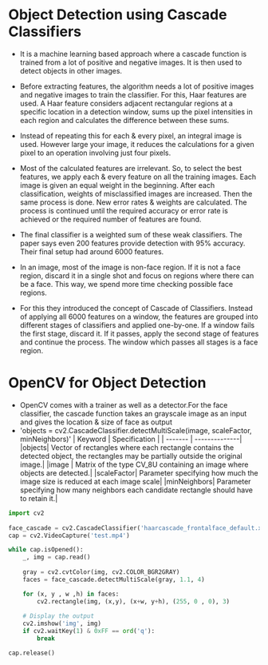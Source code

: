 # Object Detection using Cascade Classifiers

- It is a machine learning based approach where a cascade function is trained from a lot of positive and negative images. It is then used to detect objects in other images.

- Before extracting features, the algorithm needs a lot of positive images and negative images to train the classifier. For this, Haar features are used. A Haar feature considers adjacent rectangular regions at a specific location in a detection window, sums up the pixel intensities in each region and calculates the difference between these sums.  

- Instead of repeating this for each & every pixel, an integral image is used. However large your image, it reduces the calculations for a given pixel to an operation involving just four pixels.

- Most of the calculated features are irrelevant. So, to select the best features, we apply each & every feature on all the training images. Each image is given an equal weight in the beginning. After each classification, weights of misclassified images are increased. Then the same process is done. New error rates & weights are calculated. The process is continued until the required accuracy or error rate is achieved or the required number of features are found.

- The final classifier is a weighted sum of these weak classifiers. The paper says even 200 features provide detection with 95% accuracy. Their final setup had around 6000 features.

- In an image, most of the image is non-face region. If it is not a face region, discard it in a single shot and focus on regions where there can be a face. This way, we spend more time checking possible face regions.

- For this they introduced the concept of Cascade of Classifiers. Instead of applying all 6000 features on a window, the features are grouped into different stages of classifiers and applied one-by-one. If a window fails the first stage, discard it. If it passes, apply the second stage of features and continue the process. The window which passes all stages is a face region.

# OpenCV for Object Detection
* OpenCV comes with a trainer as well as a detector.For the face classifier, the cascade function takes an grayscale image as an input and gives the location & size of face as output
* 'objects = cv2.CascadeClassifier.detectMultiScale(image, scaleFactor, minNeighbors)'
   | Keyword | Specification |
   | ------- | --------------|
   |objects| Vector of rectangles where each rectangle contains the detected object, the rectangles may be partially outside the original image.|
   |image | Matrix of the type CV_8U containing an image where objects are detected.|
   |scaleFactor| Parameter specifying how much the image size is reduced at each image scale|
   |minNeighbors| Parameter specifying how many neighbors each candidate rectangle should have to retain it.|

```python
import cv2
                                                                            
face_cascade = cv2.CascadeClassifier('haarcascade_frontalface_default.xml') # Defining an object for the face classifier
cap = cv2.VideoCapture('test.mp4')	                                        # Add the location of video file here

while cap.isOpened():
    _, img = cap.read()
 
    gray = cv2.cvtColor(img, cv2.COLOR_BGR2GRAY)                            # The classifier needs a grayscale image
    faces = face_cascade.detectMultiScale(gray, 1.1, 4)                     # Gives the list of tuples containing location & size of faces

    for (x, y , w ,h) in faces:                                             # (x, y): Position of Face
        cv2.rectangle(img, (x,y), (x+w, y+h), (255, 0 , 0), 3)              # (w, h): Width & Height of Face
                                                                            # Draws rectangle around face(s)
    # Display the output
    cv2.imshow('img', img)
    if cv2.waitKey(1) & 0xFF == ord('q'):
        break

cap.release()
```
